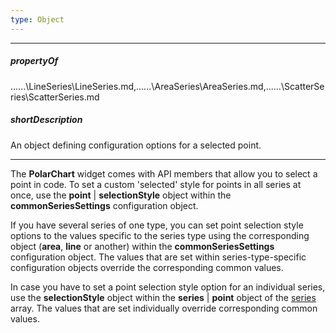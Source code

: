 ```yaml
---
type: Object
---
```

---
##### propertyOf
..\..\..\LineSeries\LineSeries.md,..\..\..\AreaSeries\AreaSeries.md,..\..\..\ScatterSeries\ScatterSeries.md

##### shortDescription
An object defining configuration options for a selected point.

---
The **PolarChart** widget comes with API members that allow you to select a point in code. To set a custom 'selected' style for points in all series at once, use the **point** | **selectionStyle** object within the **commonSeriesSettings** configuration object.

If you have several series of one type, you can set point selection style options to the values specific to the series type using the corresponding object (**area**, **line** or another) within the **commonSeriesSettings** configuration object. The values that are set within series-type-specific configuration objects override the corresponding common values.

In case you have to set a point selection style option for an individual series, use the **selectionStyle** object within the **series** | **point** object of the [series](/api-reference/20%20Data%20Visualization%20Widgets/dxPolarChart/1%20Configuration/series '/Documentation/ApiReference/Data_Visualization_Widgets/dxPOlarChart/Configuration/series/') array. The values that are set individually override corresponding common values.